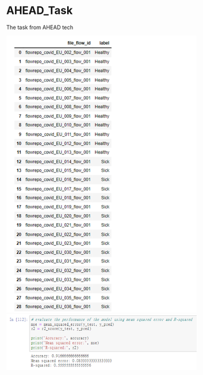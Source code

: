 # AHEAD_Task
The task from AHEAD tech

![alt text](./data/eu_label.png)
![alt text](./data/result.png)